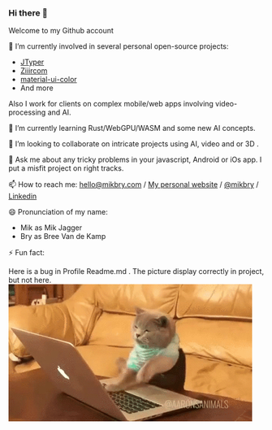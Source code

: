 ### Hi there 👋

Welcome to my Github account

🔭 I’m currently involved in several personal open-source projects:
- [JTyper](https://github.com/mikbry/jtyper/projects/1)
- [Ziiircom](https://github.com/mikbry/Ziiircom/projects/1)
- [material-ui-color](https://github.com/mikbry/material-ui-color)
- And more

Also I work for clients on complex mobile/web apps involving video-processing and AI.

🌱 I’m currently learning Rust/WebGPU/WASM and some new AI concepts.
 
👯 I’m looking to collaborate on intricate projects using AI, video and or 3D .

💬 Ask me about any tricky problems in your javascript, Android or iOs app. I put a misfit project on right tracks.

📫 How to reach me: hello@mikbry.com / [My personal website](https://mikbry.com) / [@mikbry](https://twitter.com/mikbry) / [Linkedin](https://www.linkedin.com/in/mikbry)

😄 Pronunciation of my name:
- Mik as Mik Jagger
- Bry as Bree Van de Kamp

⚡ Fun fact:

Here is a bug in Profile Readme.md . The picture display correctly in project, but not here.
![Code cat](/coding-cat.gif)

<!--
[Experimental] CV

**mikbry/mikbry** is a ✨ _special_ ✨ repository because its `README.md` (this file) appears on your GitHub profile.

Here are some ideas to get you started:

- 🔭 I’m currently working on ...
- 🌱 I’m currently learning ...
- 👯 I’m looking to collaborate on ...
- 🤔 I’m looking for help with ...
- 💬 Ask me about ...
- 📫 How to reach me: ...
- 😄 Pronouns: ...
- ⚡ Fun fact: ...
-->
